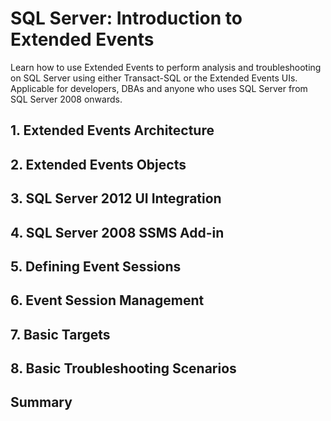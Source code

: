 # SQL Server: Introduction to Extended Events

Learn how to use Extended Events to perform analysis and troubleshooting on SQL Server using either Transact-SQL or the Extended Events UIs.
Applicable for developers, DBAs and anyone who uses SQL Server from SQL Server 2008 onwards.

## 1. Extended Events Architecture

## 2. Extended Events Objects

## 3. SQL Server 2012 UI Integration

## 4. SQL Server 2008 SSMS Add-in

## 5. Defining Event Sessions

## 6. Event Session Management

## 7. Basic Targets

## 8. Basic Troubleshooting Scenarios

## Summary
